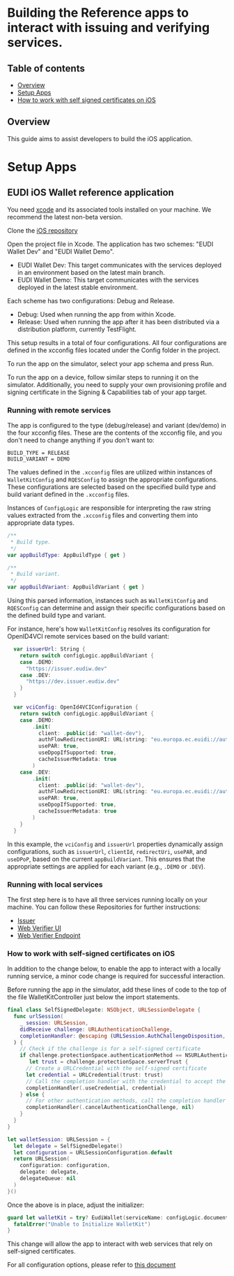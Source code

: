 # Building the Reference apps to interact with issuing and verifying services.

## Table of contents

* [Overview](#overview)
* [Setup Apps](#setup-apps)
* [How to work with self signed certificates on iOS](#how-to-work-with-self-signed-certificates-on-ios)

## Overview

This guide aims to assist developers to build the iOS application.

# Setup Apps

## EUDI iOS Wallet reference application

You need [xcode](https://xcodereleases.com/) and its associated tools installed on your machine. We recommend the latest non-beta version. 

Clone the [iOS repository](https://github.com/eu-digital-identity-wallet/eudi-app-ios-wallet-ui)

Open the project file in Xcode. The application has two schemes: "EUDI Wallet Dev" and "EUDI Wallet Demo".

- EUDI Wallet Dev: This target communicates with the services deployed in an environment based on the latest main branch.
- EUDI Wallet Demo: This target communicates with the services deployed in the latest stable environment.


Each scheme has two configurations: Debug and Release.

- Debug: Used when running the app from within Xcode.
- Release: Used when running the app after it has been distributed via a distribution platform, currently TestFlight.

This setup results in a total of four configurations. All four configurations are defined in the xcconfig files located under the Config folder in the project.

To run the app on the simulator, select your app schema and press Run.

To run the app on a device, follow similar steps to running it on the simulator. Additionally, you need to supply your own provisioning profile and signing certificate in the Signing & Capabilities tab of your app target.

### Running with remote services

The app is configured to the type (debug/release) and variant (dev/demo) in the four xcconfig files. These are the contents of the xcconfig file, and you don't need to change anything if you don't want to:

```
BUILD_TYPE = RELEASE
BUILD_VARIANT = DEMO
```

The values defined in the `.xcconfig` files are utilized within instances of `WalletKitConfig` and `RQESConfig` to assign the appropriate configurations. These configurations are selected based on the specified build type and build variant defined in the `.xcconfig` files.

Instances of `ConfigLogic` are responsible for interpreting the raw string values extracted from the `.xcconfig` files and converting them into appropriate data types.

```swift
/**
 * Build type.
 */
var appBuildType: AppBuildType { get }

/**
 * Build variant.
 */
var appBuildVariant: AppBuildVariant { get }
```

Using this parsed information, instances such as `WalletKitConfig` and `RQESConfig` can determine and assign their specific configurations based on the defined build type and variant.

For instance, here's how `WalletKitConfig` resolves its configuration for OpenID4VCI remote services based on the build variant:

```swift
  var issuerUrl: String {
    return switch configLogic.appBuildVariant {
    case .DEMO:
      "https://issuer.eudiw.dev"
    case .DEV:
      "https://dev.issuer.eudiw.dev"
    }
  }
```

```swift
  var vciConfig: OpenId4VCIConfiguration {
    return switch configLogic.appBuildVariant {
    case .DEMO:
        .init(
          client: .public(id: "wallet-dev"),
          authFlowRedirectionURI: URL(string: "eu.europa.ec.euidi://authorization")!,
          usePAR: true,
          useDpopIfSupported: true,
          cacheIssuerMetadata: true
        )
    case .DEV:
        .init(
          client: .public(id: "wallet-dev"),
          authFlowRedirectionURI: URL(string: "eu.europa.ec.euidi://authorization")!,
          usePAR: true,
          useDpopIfSupported: true,
          cacheIssuerMetadata: true
        )
    }
  }
```

In this example, the `vciConfig` and `issuerUrl` properties dynamically assign configurations, such as `issuerUrl`, `clientId`, `redirectUri`, `usePAR`, and `useDPoP`, based on the current `appBuildVariant`. This ensures that the appropriate settings are applied for each variant (e.g., `.DEMO` or `.DEV`).

### Running with local services

The first step here is to have all three services running locally on your machine. You can follow these Repositories for further instructions:
* [Issuer](https://github.com/eu-digital-identity-wallet/eudi-srv-web-issuing-eudiw-py)
* [Web Verifier UI](https://github.com/eu-digital-identity-wallet/eudi-web-verifier)
* [Web Verifier Endpoint](https://github.com/eu-digital-identity-wallet/eudi-srv-web-verifier-endpoint-23220-4-kt)

### How to work with self-signed certificates on iOS

In addition to the change below, to enable the app to interact with a locally running service, a minor code change is required for successful interaction.

Before running the app in the simulator, add these lines of code to the top of the file WalletKitController just below the import statements.

```swift
final class SelfSignedDelegate: NSObject, URLSessionDelegate {
  func urlSession(
    _ session: URLSession,
    didReceive challenge: URLAuthenticationChallenge,
    completionHandler: @escaping (URLSession.AuthChallengeDisposition, URLCredential?) -> Void
  ) {
    // Check if the challenge is for a self-signed certificate
    if challenge.protectionSpace.authenticationMethod == NSURLAuthenticationMethodServerTrust,
       let trust = challenge.protectionSpace.serverTrust {
      // Create a URLCredential with the self-signed certificate
      let credential = URLCredential(trust: trust)
      // Call the completion handler with the credential to accept the self-signed certificate
      completionHandler(.useCredential, credential)
    } else {
      // For other authentication methods, call the completion handler with a nil credential to reject the request
      completionHandler(.cancelAuthenticationChallenge, nil)
    }
  }
}

let walletSession: URLSession = {
  let delegate = SelfSignedDelegate()
  let configuration = URLSessionConfiguration.default
  return URLSession(
    configuration: configuration,
    delegate: delegate,
    delegateQueue: nil
  )
}()
```

Once the above is in place, adjust the initializer:

```swift
guard let walletKit = try? EudiWallet(serviceName: configLogic.documentStorageServiceName, networking: walletSession) else {
  fatalError("Unable to Initialize WalletKit")
}
```

This change will allow the app to interact with web services that rely on self-signed certificates.

For all configuration options, please refer to [this document](configuration.md)
